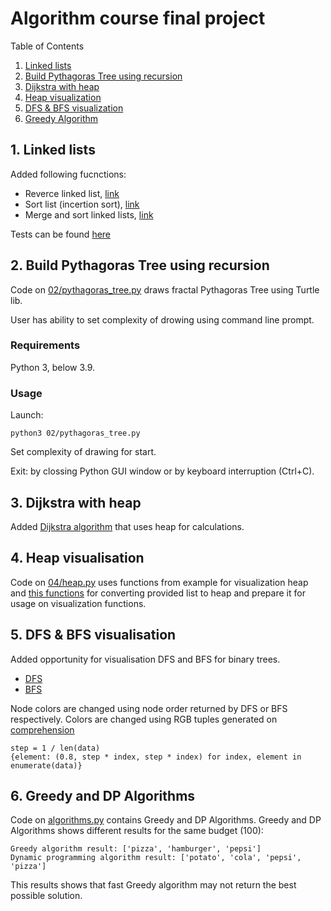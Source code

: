 # Algorithm course final project 

Table of Contents
1. [Linked lists](#1-linked-lists)
2. [Build Pythagoras Tree using recursion](#2-build-pythagoras-tree-using-recursion)
3. [Dijkstra with heap](#3-dijkstra-with-heap)
4. [Heap visualization](#4-heap-visualization)
5. [DFS & BFS visualization](#5-dfs--bfs-visualization)
6. [Greedy Algorithm](#6-greedy-algorithm)

## 1. Linked lists

Added following fucnctions:
* Reverce linked list, [link](01/linked_list.py#L65)
* Sort list (incertion sort), [link](01/linked_list.py#L75)
* Merge and sort linked lists, [link](01/linked_list.py#L85)

Tests can be found [here](01/tests.py)

## 2. Build Pythagoras Tree using recursion

Code on [02/pythagoras_tree.py](02/pythagoras_tree.py) draws fractal Pythagoras Tree using Turtle lib. 

User has ability to set complexity of drowing using command line prompt. 

### Requirements

Python 3, below 3.9.

### Usage

Launch:
```
python3 02/pythagoras_tree.py
```
Set complexity of drawing for start.

Exit: by clossing Python GUI window or by keyboard interruption (Ctrl+C).

## 3. Dijkstra with heap

Added [Dijkstra algorithm](03/dijkstra_with_heap.py) that uses heap for calculations.  

## 4. Heap visualisation 

Code on [04/heap.py](04/heap.py) uses functions from example for visualization heap and [this functions](04/heap.py#L53-L70) for converting provided list to heap and prepare it for usage on visualization functions.   

## 5. DFS & BFS visualisation

Added opportunity for visualisation DFS and BFS for binary trees.
* [DFS](05/dfs.py)
* [BFS](05/bfs.py)

Node colors are changed using node order returned by DFS or BFS respectively. Colors are changed using RGB tuples generated on [comprehension](05/draw_methods.py#L53) 
```
step = 1 / len(data)
{element: (0.8, step * index, step * index) for index, element in enumerate(data)}  
```

## 6. Greedy and DP Algorithms

Code on [algorithms.py](06/algorithms.py) contains Greedy and DP Algorithms. 
Greedy and DP Algorithms shows different results for the same budget (100):
```
Greedy algorithm result: ['pizza', 'hamburger', 'pepsi']
Dynamic programming algorithm result: ['potato', 'cola', 'pepsi', 'pizza']
```
This results shows that fast Greedy algorithm may not return the best possible solution.


